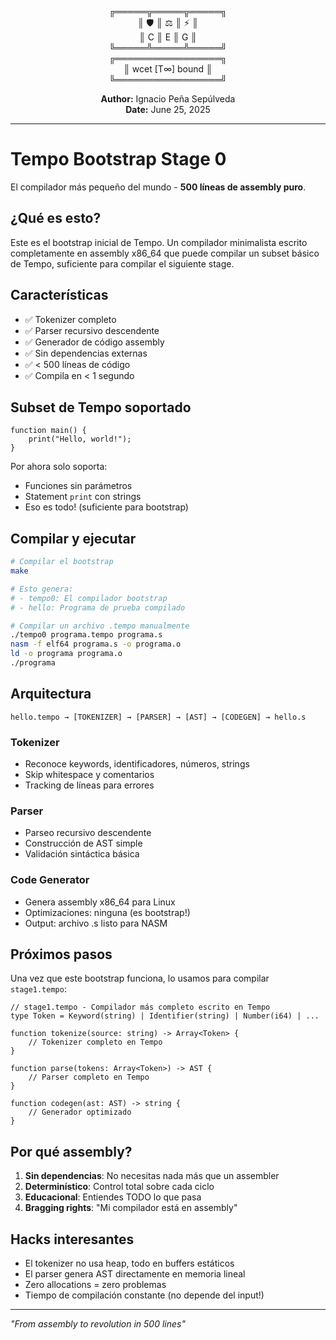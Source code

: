 <div align="center">

╔═════╦═════╦═════╗  
║ 🛡️  ║ ⚖️  ║ ⚡  ║  
║  C  ║  E  ║  G  ║  
╚═════╩═════╩═════╝  
╔═════════════════╗  
║ wcet [T∞] bound ║  
╚═════════════════╝  

**Author:** Ignacio Peña Sepúlveda  
**Date:** June 25, 2025

</div>

---

# Tempo Bootstrap Stage 0

El compilador más pequeño del mundo - **500 líneas de assembly puro**.

## ¿Qué es esto?

Este es el bootstrap inicial de Tempo. Un compilador minimalista escrito completamente en assembly x86_64 que puede compilar un subset básico de Tempo, suficiente para compilar el siguiente stage.

## Características

- ✅ Tokenizer completo
- ✅ Parser recursivo descendente  
- ✅ Generador de código assembly
- ✅ Sin dependencias externas
- ✅ < 500 líneas de código
- ✅ Compila en < 1 segundo

## Subset de Tempo soportado

```tempo
function main() {
    print("Hello, world!");
}
```

Por ahora solo soporta:
- Funciones sin parámetros
- Statement `print` con strings
- Eso es todo! (suficiente para bootstrap)

## Compilar y ejecutar

```bash
# Compilar el bootstrap
make

# Esto genera:
# - tempo0: El compilador bootstrap
# - hello: Programa de prueba compilado

# Compilar un archivo .tempo manualmente
./tempo0 programa.tempo programa.s
nasm -f elf64 programa.s -o programa.o
ld -o programa programa.o
./programa
```

## Arquitectura

```
hello.tempo → [TOKENIZER] → [PARSER] → [AST] → [CODEGEN] → hello.s
```

### Tokenizer
- Reconoce keywords, identificadores, números, strings
- Skip whitespace y comentarios
- Tracking de líneas para errores

### Parser  
- Parseo recursivo descendente
- Construcción de AST simple
- Validación sintáctica básica

### Code Generator
- Genera assembly x86_64 para Linux
- Optimizaciones: ninguna (es bootstrap!)
- Output: archivo .s listo para NASM

## Próximos pasos

Una vez que este bootstrap funciona, lo usamos para compilar `stage1.tempo`:

```tempo
// stage1.tempo - Compilador más completo escrito en Tempo
type Token = Keyword(string) | Identifier(string) | Number(i64) | ...

function tokenize(source: string) -> Array<Token> {
    // Tokenizer completo en Tempo
}

function parse(tokens: Array<Token>) -> AST {
    // Parser completo en Tempo  
}

function codegen(ast: AST) -> string {
    // Generador optimizado
}
```

## Por qué assembly?

1. **Sin dependencias**: No necesitas nada más que un assembler
2. **Determinístico**: Control total sobre cada ciclo
3. **Educacional**: Entiendes TODO lo que pasa
4. **Bragging rights**: "Mi compilador está en assembly"

## Hacks interesantes

- El tokenizer no usa heap, todo en buffers estáticos
- El parser genera AST directamente en memoria lineal
- Zero allocations = zero problemas
- Tiempo de compilación constante (no depende del input!)

---

*"From assembly to revolution in 500 lines"*